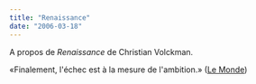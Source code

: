 ```yaml
---
title: "Renaissance"
date: "2006-03-18"
---
```


A propos de _Renaissance_ de Christian Volckman.

«Finalement, l'échec est à la mesure de l'ambition.» ([Le Monde](http://www.lemonde.fr/web/article/0,1-0@2-3476,36-750554,0.html))
